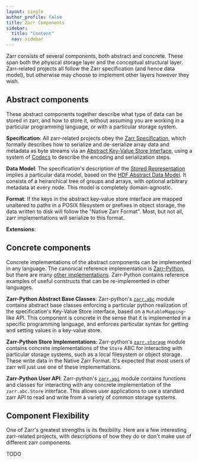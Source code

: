 ```yaml
---
layout: single
author_profile: false
title: Zarr Components
sidebar:
  title: "Content"
  nav: sidebar
---
```


Zarr consists of several components, both abstract and concrete. These span both the physical storage layer and the conceptual structural layer. Zarr-related projects all follow the Zarr specification (and hence data model), but otherwise may choose to implement other layers however they wish.

## Abstract components

These abstract components together describe what type of data can be stored in zarr, and how to store it, without assuming you are working in a particular programming language, or with a particular storage system.

**Specification**: All zarr-related projects obey the [Zarr Specification](https://zarr-specs.readthedocs.io/), which formally describes how to serialize and de-serialize array data and metadata as byte streams via an [Abstract Key-Value Store Interface](https://zarr-specs.readthedocs.io/en/latest/v3/core/v3.0.html#abstract-store-interface), using a system of [Codecs](https://zarr-specs.readthedocs.io/en/latest/v3/core/v3.0.html#chunk-encoding) to describe the encoding and serialization steps.

**Data Model**: The specification's description of the [Stored Representation](https://zarr-specs.readthedocs.io/en/latest/v3/core/v3.0.html#stored-representation) implies a particular data model, based on the [HDF Abstract Data Model](https://support.hdfgroup.org/documentation/hdf5/latest/_h5_d_m__u_g.html). It consists of a heirarchical tree of groups and arrays, with optional arbitrary metadata at every node. This model is completely domain-agnostic.

**Format**: If the keys in the abstract key-value store interface are mapped unaltered to paths in a POSIX filesystem or prefixes in object storage, the data written to disk will follow the "Native Zarr Format". Most, but not all, zarr implementations will serialize to this format.

**Extensions**: 

## Concrete components

Concrete implementations of the abstract components can be implemented in any language. The canonical reference implementation is [Zarr-Python](https://github.com/zarr-developers/zarr-python), but there are many [other implementations](https://zarr.dev/implementations/). Zarr-Python contains reference examples of useful constructs that can be re-implemented in other languages.

**Zarr-Python Abstract Base Classes**: Zarr-python's [`zarr.abc`](https://zarr.readthedocs.io/en/stable/api/zarr/abc/index.html) module contains abstract base classes enforcing a particular python realization of the specification's Key-Value Store interface, based on a `MutableMapping`-like API. This component is concrete in the sense that it is implemented in a specific programming language, and enforces particular syntax for getting and setting values in a key-value store.

**Zarr-Python Store Implementations**: Zarr-python's [`zarr.storage`](https://zarr.readthedocs.io/en/stable/api/zarr/abc/index.html) module contains concrete implementations of the `Store` ABC for interacting with particular storage systems, such as a local filesystem or object storage. These write data in the Native Zarr Format. It's expected that most users of zarr will just use one of these implementations.

**Zarr-Python User API**: Zarr-python's [`zarr.api`](https://zarr.readthedocs.io/en/stable/api/zarr/abc/index.html) module contains functions and classes for interacting with any concrete implementation of the `zarr.abc.Store` interface. This allows user applications to use a standard zarr API to read and write from a variety of common storage systems.

## Component Flexibility

One of Zarr's greatest strengths is its flexibility. Here are a few interesting zarr-related projects, with descriptions of how they do or don't make use of different zarr components.

TODO
